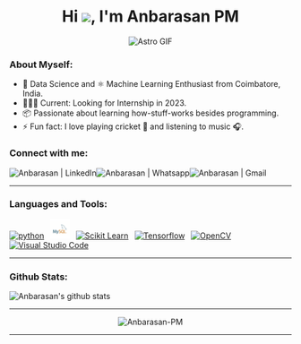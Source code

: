 <h1 align="center">Hi <img src="https://media.giphy.com/media/hvRJCLFzcasrR4ia7z/giphy.gif" width="32">, I'm Anbarasan PM</h1>

<p align="center">
  <img src="https://github.com/Anbarasan-PM/Anbarasan-PM/blob/main/Assets/Astro.gif" alt="Astro GIF" width="600" height="450"/><br>
</p>

### **About Myself:**
 - 🚀 Data Science and ⚛ Machine Learning Enthusiast from Coimbatore, India.
 - 🙍🏽‍♂️ Current: Looking for Internship in 2023.
 - 📦 Passionate about learning how-stuff-works besides programming.
 - ⚡ Fun fact: I love playing cricket 🏏 and listening to music 🎧.

### **Connect with me:**
[<img align="left" alt="Anbarasan | LinkedIn" height="30px" src="https://img.icons8.com/doodle/2x/linkedin--v2.png" />][linkedin]
[<img align="left" alt="Anbarasan | Whatsapp" height="30px" src="https://img.icons8.com/doodle/2x/whatsapp.png" />][whatsapp]
[<img align="left" alt="Anbarasan | Gmail" height="30px" src="https://img.icons8.com/doodle/2x/gmail.png" />][gmail]
<br />

---

### Languages and Tools:

[<img alt="python" width="35px" src="https://img.icons8.com/color/240/000000/python.png">](https://www.python.org/)&ensp;
[<img alt="MySQL" width="35px" src="https://raw.githubusercontent.com/github/explore/80688e429a7d4ef2fca1e82350fe8e3517d3494d/topics/mysql/mysql.png">](https://dev.mysql.com/)&ensp;
[<img alt="Scikit Learn" width="42px" src="https://upload.wikimedia.org/wikipedia/commons/0/05/Scikit_learn_logo_small.svg">](https://scikit-learn.org/stable/)&ensp;
[<img alt="Tensorflow" width="34px" src="https://cdn.icon-icons.com/icons2/2699/PNG/512/tensorflow_logo_icon_168671.png">](https://www.tensorflow.org/)&ensp;
[<img alt="OpenCV" width="34px" src="https://img.icons8.com/fluency/344/opencv.png">](https://opencv.org/)&ensp;
[<img alt="Visual Studio Code" width="32px" src="https://img.icons8.com/fluent/240/000000/visual-studio-code-2019.png" />](https://code.visualstudio.com/)&ensp;

---

### Github Stats:
![Anbarasan's github stats](https://github-readme-stats.vercel.app/api?username=Anbarasan-PM&show_icons=true&hide_border=true&theme=tokyonight)

---

<p align="center"> <img src="https://komarev.com/ghpvc/?username=Anbarasan-PM" alt="Anbarasan-PM" /> </p>


---

[linkedin]: https://www.linkedin.com/in/anbarasan-pm-645a9021a/
[gmail]: mailto:anbarasanpm9@gmail.com
[whatsapp]: https://wa.me/919894048974
